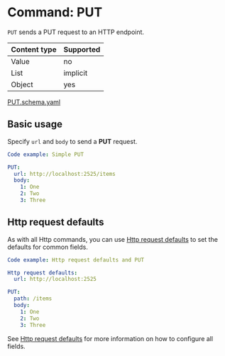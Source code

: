 # Command: PUT

`PUT` sends a PUT request to an HTTP endpoint.

| Content type | Supported |
|--------------|-----------|
| Value        | no        |
| List         | implicit  |
| Object       | yes       |

[PUT.schema.yaml](schema/PUT.schema.yaml)

## Basic usage

Specify `url` and `body` to send a **PUT** request.

```yaml specscript
Code example: Simple PUT

PUT:
  url: http://localhost:2525/items
  body:
    1: One
    2: Two
    3: Three
```

## Http request defaults

As with all Http commands, you can use [Http request defaults](Http%20request%20defaults.spec.md) to set the defaults
for common fields.

```yaml specscript
Code example: Http request defaults and PUT

Http request defaults:
  url: http://localhost:2525

PUT:
  path: /items
  body:
    1: One
    2: Two
    3: Three
```

See [Http request defaults](Http%20request%20defaults.spec.md) for more information on how to configure all fields.
